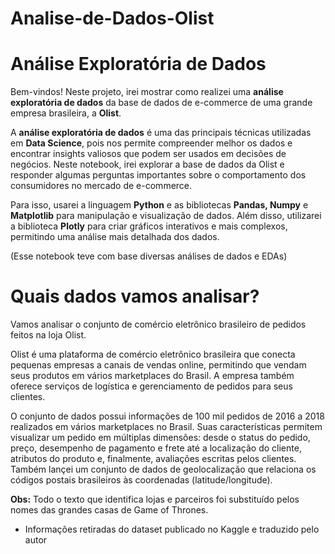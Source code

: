 # Analise-de-Dados-Olist

# Análise Exploratória de Dados

Bem-vindos! Neste projeto, irei mostrar como realizei uma **análise exploratória de dados** da base de dados de e-commerce de uma grande empresa brasileira, a **Olist**.

A **análise exploratória de dados** é uma das principais técnicas utilizadas em **Data Science**, pois nos permite compreender melhor os dados e encontrar insights valiosos que podem ser usados em decisões de negócios. Neste notebook, irei explorar a base de dados da Olist e responder algumas perguntas importantes sobre o comportamento dos consumidores no mercado de e-commerce.

Para isso, usarei a linguagem **Python** e as bibliotecas **Pandas, Numpy** e **Matplotlib** para manipulação e visualização de dados. Além disso, utilizarei a biblioteca **Plotly** para criar gráficos interativos e mais complexos, permitindo uma análise mais detalhada dos dados.

(Esse notebook teve com base diversas análises de dados e EDAs)


# Quais dados vamos analisar?

Vamos analisar o conjunto de comércio eletrônico brasileiro de pedidos feitos na loja Olist.

Olist é uma plataforma de comércio eletrônico brasileira que conecta pequenas empresas a canais de vendas online, permitindo que vendam seus produtos em vários marketplaces do Brasil. A empresa também oferece serviços de logística e gerenciamento de pedidos para seus clientes.

O conjunto de dados possui informações de 100 mil pedidos de 2016 a 2018 realizados em vários marketplaces no Brasil. Suas características permitem visualizar um pedido em múltiplas dimensões: desde o status do pedido, preço, desempenho de pagamento e frete até a localização do cliente, atributos do produto e, finalmente, avaliações escritas pelos clientes. Também lançei um conjunto de dados de geolocalização que relaciona os códigos postais brasileiros às coordenadas (latitude/longitude).

**Obs:** Todo o texto que identifica lojas e parceiros foi substituído pelos nomes das grandes casas de Game of Thrones.


* Informações retiradas do dataset publicado no Kaggle e traduzido pelo autor
